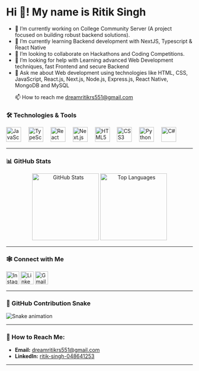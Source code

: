 <h1 align="left">Hi 👋! My name is Ritik Singh </h1>
<ul>
  <li >🔭 I’m currently working on College Community Server (A project focused on building robust backend solutions). </li>

<li>🌱 I’m currently learning Backend development with NextJS, Typescript & React Native </li>
 
<li>👯 I’m looking to collaborate on Hackathons and Coding Competitions.</li>

<li>🤝 I’m looking for help with Learning advanced Web Development techniques, fast Frontend and secure Backend</li>

<li>💬 Ask me about Web development using technologies like HTML, CSS, JavaScript, React.js, Next.js, Node.js, Express.js, React Native, MongoDB and MySQL</li>

📫 How to reach me dreamritikrs551@gmail.com
</ul>

###


### 🛠️ Technologies & Tools

<div align="left">
  <img src="https://cdn.jsdelivr.net/gh/devicons/devicon/icons/javascript/javascript-original.svg" height="40" alt="JavaScript" />
  <img width="12" />
  <img src="https://cdn.jsdelivr.net/gh/devicons/devicon/icons/typescript/typescript-original.svg" height="40" alt="TypeScript" />
  <img width="12" />
  <img src="https://cdn.jsdelivr.net/gh/devicons/devicon/icons/react/react-original.svg" height="40" alt="React" />
  <img width="12" />
  <img src="https://cdn.jsdelivr.net/gh/devicons/devicon/icons/nextjs/nextjs-original.svg" height="40" alt="Next.js" />
  <img width="12" />
  <img src="https://cdn.jsdelivr.net/gh/devicons/devicon/icons/html5/html5-original.svg" height="40" alt="HTML5" />
  <img width="12" />
  <img src="https://cdn.jsdelivr.net/gh/devicons/devicon/icons/css3/css3-original.svg" height="40" alt="CSS3" />
  <img width="12" />
  <img src="https://cdn.jsdelivr.net/gh/devicons/devicon/icons/python/python-original.svg" height="40" alt="Python" />
  <img width="12" />
  <img src="https://cdn.jsdelivr.net/gh/devicons/devicon/icons/csharp/csharp-original.svg" height="40" alt="C#" />
</div>

---

### 📊 GitHub Stats

<div align="center">
  <img src="https://github-readme-stats.vercel.app/api?username=ritik543&show_icons=true&theme=dracula&count_private=true&hide_border=false" height="180" alt="GitHub Stats" />
  <img src="https://github-readme-stats.vercel.app/api/top-langs?username=ritik543&layout=compact&langs_count=6&theme=dracula&hide_border=false" height="180" alt="Top Languages" />
</div>

---

### 🕸️ Connect with Me

<div align="left">
  <a href="https://www.instagram.com/ritik61842/"><img src="https://img.shields.io/static/v1?message=Instagram&logo=instagram&label=&color=E4405F&logoColor=white&style=for-the-badge" height="35" alt="Instagram" /></a>
  <a href="https://www.linkedin.com/in/ritik-singh-048641253/"><img src="https://img.shields.io/static/v1?message=LinkedIn&logo=linkedin&label=&color=0077B5&logoColor=white&style=for-the-badge" height="35" alt="LinkedIn" /></a>
  <a href="mailto:dreamritikrs551@gmail.com"><img src="https://img.shields.io/static/v1?message=Gmail&logo=gmail&label=&color=D14836&logoColor=white&style=for-the-badge" height="35" alt="Gmail" /></a>
</div>

---

### 🐍 GitHub Contribution Snake

<img src="https://raw.githubusercontent.com/your-username/your-repo-name/output/snake.svg" alt="Snake animation" />

---

### 📧 How to Reach Me:

- **Email:** dreamritikrs551@gmail.com  
- **LinkedIn:** [ritik-singh-048641253](https://www.linkedin.com/in/ritik-singh-048641253/)

---
